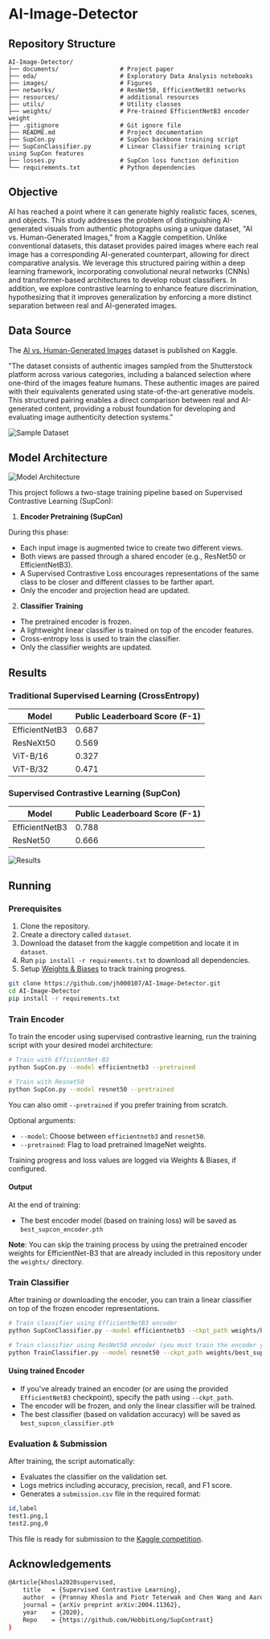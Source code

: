 # AI-Image-Detector

## Repository Structure
```
AI-Image-Detector/
├── documents/                 # Project paper
├── eda/                       # Exploratory Data Analysis notebooks
├── images/                    # Figures
├── networks/                  # ResNet50, EfficientNetB3 networks
├── resources/                 # additional resources
├── utils/                     # Utility classes
├── weights/                   # Pre-trained EfficientNetB3 encoder weight
├── .gitignore                 # Git ignore file
├── README.md                  # Project documentation
├── SupCon.py                  # SupCon backbone training script
├── SupConClassifier.py        # Linear Classifier training script using SupCon features
├── losses.py                  # SupCon loss function definition
└── requirements.txt           # Python dependencies
```


## Objective

AI has reached a point where it can generate highly realistic faces, scenes, and objects. This study addresses the problem of distinguishing AI-generated visuals from authentic photographs using a unique dataset, "AI vs. Human-Generated Images," from a Kaggle competition. Unlike conventional datasets, this dataset provides paired images where each real image has a corresponding AI-generated counterpart, allowing for direct comparative analysis. We leverage this structured pairing within a deep learning framework, incorporating convolutional neural networks (CNNs) and transformer-based architectures to develop robust classifiers. In addition, we explore contrastive learning to enhance feature discrimination, hypothesizing that it improves generalization by enforcing a more distinct separation between real and AI-generated images.

## Data Source

The [AI vs. Human-Generated Images](https://www.kaggle.com/datasets/alessandrasala79/ai-vs-human-generated-dataset?select=test_data_v2) dataset is published on Kaggle.

"The dataset consists of authentic images sampled from the Shutterstock platform across various categories, including a balanced selection where one-third of the images feature humans. These authentic images are paired with their equivalents generated using state-of-the-art generative models. This structured pairing enables a direct comparison between real and AI-generated content, providing a robust foundation for developing and evaluating image authenticity detection systems."

![Sample Dataset](images/dataset.png)

## Model Architecture

![Model Architecture](images/model_architecture.png)

This project follows a two-stage training pipeline based on Supervised Contrastive Learning (SupCon):

1. **Encoder Pretraining (SupCon)**

During this phase:
- Each input image is augmented twice to create two different views.
- Both views are passed through a shared encoder (e.g., ResNet50 or EfficientNetB3).
- A Supervised Contrastive Loss encourages representations of the same class to be closer and different classes to be farther apart.
- Only the encoder and projection head are updated.

2. **Classifier Training**
- The pretrained encoder is frozen.
- A lightweight linear classifier is trained on top of the encoder features.
- Cross-entropy loss is used to train the classifier.
- Only the classifier weights are updated.

## Results

### Traditional Supervised Learning (CrossEntropy)
| Model          | Public Leaderboard Score (F-1) |
|----------------|--------------------------------|
| EfficientNetB3 | 0.687                          |
| ResNeXt50      | 0.569                          |
| ViT-B/16       | 0.327                          |
| ViT-B/32       | 0.471                          |

### Supervised Contrastive Learning (SupCon)
| Model          | Public Leaderboard Score (F-1) |
|----------------|--------------------------------|
| EfficientNetB3 | 0.788                          |
| ResNet50       | 0.666                          |

![Results](images/results.png)

## Running

### Prerequisites

1. Clone the repository.
2. Create a directory called `dataset`.
3. Download the dataset from the kaggle competition and locate it in `dataset`.
4. Run `pip install -r requirements.txt` to download all dependencies.
5. Setup [Weights & Biases](https://wandb.ai/site/) to track training progress.

```bash
git clone https://github.com/jh000107/AI-Image-Detector.git
cd AI-Image-Detector
pip install -r requirements.txt
```

### Train Encoder

To train the encoder using supervised contrastive learning, run the training script with your desired model architecture:

```bash
# Train with EfficientNet-B3
python SupCon.py --model efficientnetb3 --pretrained

# Train with Resnet50
python SupCon.py --model resnet50 --pretrained
```

You can also omit `--pretrained` if you prefer training from scratch.

Optional arguments:
- `--model`: Choose between `efficientnetb3` and `resnet50`.
- `--pretrained`: Flag to load pretrained ImageNet weights.

Training progress and loss values are logged via Weights & Biases, if configured.

#### Output

At the end of training:
- The best encoder model (based on training loss) will be saved as `best_supcon_encoder.pth`

**Note**: You can skip the training process by using the pretrained encoder weights for EfficientNet-B3 that are already included in this repository under the `weights/` directory.

### Train Classifier

After training or downloading the encoder, you can train a linear classifier on top of the frozen encoder representations.

```bash
# Train classifier using EfficientNetB3 encoder
python SupConClassifier.py --model efficientnetb3 --ckpt_path weights/best_supcon_encoder.pth

# Train classifier using ResNet50 encoder (you must train the encoder yourself)
python TrainClassifier.py --model resnet50 --ckpt_path weights/best_supcon_encoder.pth
```
#### Using trained Encoder

- If you've already trained an encoder (or are using the provided `EfficientNetB3` checkpoint), specify the path using `--ckpt_path`.
- The encoder will be frozen, and only the linear classifier will be trained.
- The best classifier (based on validation accuracy) will be saved as `best_supcon_classifier.pth`

### Evaluation & Submission

After training, the script automatically:
- Evaluates the classifier on the validation set.
- Logs metrics including accuracy, precision, recall, and F1 score.
- Generates a `submission.csv` file in the required format:

```bash
id,label
test1.png,1
test2.png,0
```

This file is ready for submission to the [Kaggle competition](https://www.kaggle.com/competitions/detect-ai-vs-human-generated-images/submissions).

## Acknowledgements
```bash
@Article{khosla2020supervised,
    title   = {Supervised Contrastive Learning},
    author  = {Prannay Khosla and Piotr Teterwak and Chen Wang and Aaron Sarna and Yonglong Tian and Phillip Isola and Aaron Maschinot and Ce Liu and Dilip Krishnan},
    journal = {arXiv preprint arXiv:2004.11362},
    year    = {2020},
    Repo    = {https://github.com/HobbitLong/SupContrast}
}
```